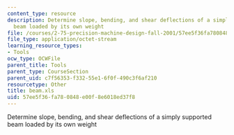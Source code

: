```yaml
---
content_type: resource
description: Determine slope, bending, and shear deflections of a simply supported
  beam loaded by its own weight
file: /courses/2-75-precision-machine-design-fall-2001/57ee5f36fa780848e00f8e6018ed37f8_beam.xls
file_type: application/octet-stream
learning_resource_types:
- Tools
ocw_type: OCWFile
parent_title: Tools
parent_type: CourseSection
parent_uid: c7f56353-f332-55e1-6f0f-490c3f6af210
resourcetype: Other
title: beam.xls
uid: 57ee5f36-fa78-0848-e00f-8e6018ed37f8
---
```

Determine slope, bending, and shear deflections of a simply supported beam loaded by its own weight

